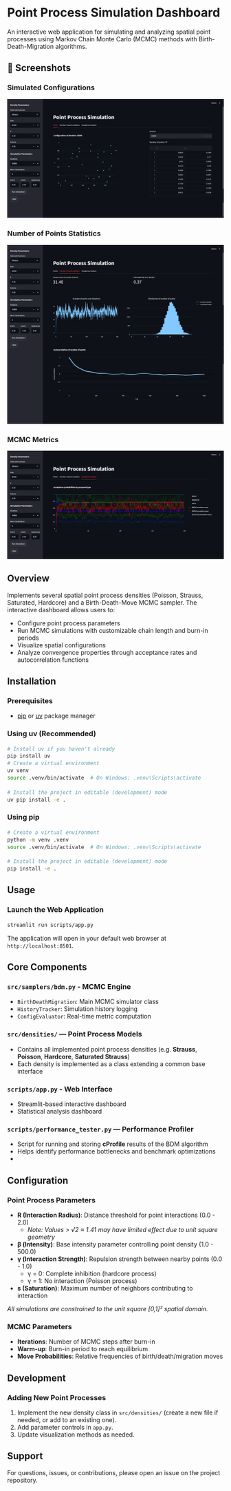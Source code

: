 # Point Process Simulation Dashboard

An interactive web application for simulating and analyzing spatial point processes using Markov Chain Monte Carlo (MCMC) methods with Birth-Death-Migration algorithms.

## 📸 Screenshots

### Simulated Configurations
![Simulated Configurations](assets/screenshots/simulated_configs.png)

### Number of Points Statistics
![Number of Points Statistics](assets/screenshots/num_of_points_stats.png)

### MCMC Metrics
![MCMC Metrics](assets/screenshots/mcmc_stats.png)


## Overview

Implements several spatial point process densities (Poisson, Strauss, Saturated, Hardcore) and a Birth-Death-Move MCMC sampler. The interactive dashboard allows users to:

- Configure point process parameters
- Run MCMC simulations with customizable chain length and burn-in periods
- Visualize spatial configurations
- Analyze convergence properties through acceptance rates and autocorrelation functions

## Installation

### Prerequisites
- [pip](https://pip.pypa.io/) or [uv](https://github.com/astral-sh/uv) package manager

### Using uv (Recommended)

```bash
# Install uv if you haven't already
pip install uv
# Create a virtual environment
uv venv
source .venv/bin/activate  # On Windows: .venv\Scripts\activate

# Install the project in editable (development) mode
uv pip install -e .
```

### Using pip
```bash
# Create a virtual environment
python -m venv .venv
source .venv/bin/activate  # On Windows: .venv\Scripts\activate

# Install the project in editable (development) mode
pip install -e .
```

## Usage

### Launch the Web Application
```bash
streamlit run scripts/app.py
```
The application will open in your default web browser at `http://localhost:8501`.

## Core Components

### `src/samplers/bdm.py` - MCMC Engine
- `BirthDeathMigration`: Main MCMC simulator class
- `HistoryTracker`: Simulation history logging
- `ConfigEvaluator`: Real-time metric computation

### `src/densities/` — Point Process Models
- Contains all implemented point process densities (e.g. **Strauss**, **Poisson**, **Hardcore**, **Saturated Strauss**)
- Each density is implemented as a class extending a common base interface

### `scripts/app.py` - Web Interface
- Streamlit-based interactive dashboard
- Statistical analysis dashboard

### `scripts/performance_tester.py` — Performance Profiler
- Script for running and storing **cProfile** results of the BDM algorithm
- Helps identify performance bottlenecks and benchmark optimizations
- 
## Configuration

### Point Process Parameters
- **R (Interaction Radius)**: Distance threshold for point interactions (0.0 - 2.0)
  - *Note: Values > √2 ≈ 1.41 may have limited effect due to unit square geometry*
- **β (Intensity)**: Base intensity parameter controlling point density (1.0 - 500.0)  
- **γ (Interaction Strength)**: Repulsion strength between nearby points (0.0 - 1.0)
  - γ = 0: Complete inhibition (hardcore process)
  - γ = 1: No interaction (Poisson process)
- **s (Saturation)**: Maximum number of neighbors contributing to interaction


*All simulations are constrained to the unit square [0,1]² spatial domain.*

### MCMC Parameters
- **Iterations**: Number of MCMC steps after burn-in
- **Warm-up**: Burn-in period to reach equilibrium
- **Move Probabilities**: Relative frequencies of birth/death/migration moves

## Development

### Adding New Point Processes
1. Implement the new density class in `src/densities/` (create a new file if needed, or add to an existing one).
2. Add parameter controls in `app.py`.
3. Update visualization methods as needed.
## Support

For questions, issues, or contributions, please open an issue on the project repository.
